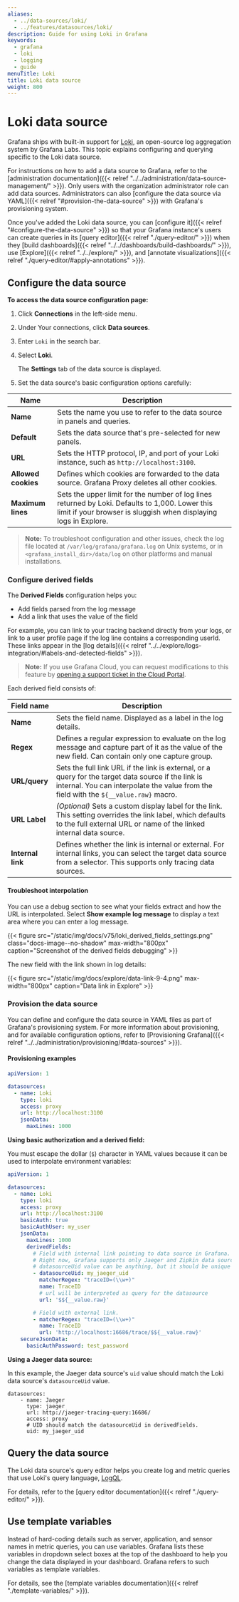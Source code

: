 ```yaml
---
aliases:
  - ../data-sources/loki/
  - ../features/datasources/loki/
description: Guide for using Loki in Grafana
keywords:
  - grafana
  - loki
  - logging
  - guide
menuTitle: Loki
title: Loki data source
weight: 800
---
```


# Loki data source

Grafana ships with built-in support for [Loki](/docs/loki/latest/), an open-source log aggregation system by Grafana Labs.
This topic explains configuring and querying specific to the Loki data source.

For instructions on how to add a data source to Grafana, refer to the [administration documentation]({{< relref "../../administration/data-source-management/" >}}).
Only users with the organization administrator role can add data sources.
Administrators can also [configure the data source via YAML]({{< relref "#provision-the-data-source" >}}) with Grafana's provisioning system.

Once you've added the Loki data source, you can [configure it]({{< relref "#configure-the-data-source" >}}) so that your Grafana instance's users can create queries in its [query editor]({{< relref "./query-editor/" >}}) when they [build dashboards]({{< relref "../../dashboards/build-dashboards/" >}}), use [Explore]({{< relref "../../explore/" >}}), and [annotate visualizations]({{< relref "./query-editor/#apply-annotations" >}}).

## Configure the data source

**To access the data source configuration page:**

1. Click **Connections** in the left-side menu.
1. Under Your connections, click **Data sources**.
1. Enter `Loki` in the search bar.
1. Select **Loki**.

   The **Settings** tab of the data source is displayed.

1. Set the data source's basic configuration options carefully:

| Name                | Description                                                                                                                                                         |
| ------------------- | ------------------------------------------------------------------------------------------------------------------------------------------------------------------- |
| **Name**            | Sets the name you use to refer to the data source in panels and queries.                                                                                            |
| **Default**         | Sets the data source that's pre-selected for new panels.                                                                                                            |
| **URL**             | Sets the HTTP protocol, IP, and port of your Loki instance, such as `http://localhost:3100`.                                                                        |
| **Allowed cookies** | Defines which cookies are forwarded to the data source. Grafana Proxy deletes all other cookies.                                                                    |
| **Maximum lines**   | Sets the upper limit for the number of log lines returned by Loki. Defaults to 1,000. Lower this limit if your browser is sluggish when displaying logs in Explore. |

> **Note:** To troubleshoot configuration and other issues, check the log file located at `/var/log/grafana/grafana.log` on Unix systems, or in `<grafana_install_dir>/data/log` on other platforms and manual installations.

### Configure derived fields

The **Derived Fields** configuration helps you:

- Add fields parsed from the log message
- Add a link that uses the value of the field

For example, you can link to your tracing backend directly from your logs, or link to a user profile page if the log line contains a corresponding userId.
These links appear in the [log details]({{< relref "../../explore/logs-integration/#labels-and-detected-fields" >}}).

> **Note:** If you use Grafana Cloud, you can request modifications to this feature by [opening a support ticket in the Cloud Portal](/profile/org#support).

Each derived field consists of:

| Field name        | Description                                                                                                                                                                                  |
| ----------------- | -------------------------------------------------------------------------------------------------------------------------------------------------------------------------------------------- |
| **Name**          | Sets the field name. Displayed as a label in the log details.                                                                                                                                |
| **Regex**         | Defines a regular expression to evaluate on the log message and capture part of it as the value of the new field. Can contain only one capture group.                                        |
| **URL/query**     | Sets the full link URL if the link is external, or a query for the target data source if the link is internal. You can interpolate the value from the field with the `${__value.raw}` macro. |
| **URL Label**     | _(Optional)_ Sets a custom display label for the link. This setting overrides the link label, which defaults to the full external URL or name of the linked internal data source.            |
| **Internal link** | Defines whether the link is internal or external. For internal links, you can select the target data source from a selector. This supports only tracing data sources.                        |

#### Troubleshoot interpolation

You can use a debug section to see what your fields extract and how the URL is interpolated.
Select **Show example log message** to display a text area where you can enter a log message.

{{< figure src="/static/img/docs/v75/loki_derived_fields_settings.png" class="docs-image--no-shadow" max-width="800px" caption="Screenshot of the derived fields debugging" >}}

The new field with the link shown in log details:

{{< figure src="/static/img/docs/explore/data-link-9-4.png" max-width="800px" caption="Data link in Explore" >}}

### Provision the data source

You can define and configure the data source in YAML files as part of Grafana's provisioning system.
For more information about provisioning, and for available configuration options, refer to [Provisioning Grafana]({{< relref "../../administration/provisioning/#data-sources" >}}).

#### Provisioning examples

```yaml
apiVersion: 1

datasources:
  - name: Loki
    type: loki
    access: proxy
    url: http://localhost:3100
    jsonData:
      maxLines: 1000
```

**Using basic authorization and a derived field:**

You must escape the dollar (`$`) character in YAML values because it can be used to interpolate environment variables:

```yaml
apiVersion: 1

datasources:
  - name: Loki
    type: loki
    access: proxy
    url: http://localhost:3100
    basicAuth: true
    basicAuthUser: my_user
    jsonData:
      maxLines: 1000
      derivedFields:
        # Field with internal link pointing to data source in Grafana.
        # Right now, Grafana supports only Jaeger and Zipkin data sources as link targets.
        # datasourceUid value can be anything, but it should be unique across all defined data source uids.
        - datasourceUid: my_jaeger_uid
          matcherRegex: "traceID=(\\w+)"
          name: TraceID
          # url will be interpreted as query for the datasource
          url: '$${__value.raw}'

        # Field with external link.
        - matcherRegex: "traceID=(\\w+)"
          name: TraceID
          url: 'http://localhost:16686/trace/$${__value.raw}'
    secureJsonData:
      basicAuthPassword: test_password
```

**Using a Jaeger data source:**

In this example, the Jaeger data source's `uid` value should match the Loki data source's `datasourceUid` value.

```
datasources:
    - name: Jaeger
      type: jaeger
      url: http://jaeger-tracing-query:16686/
      access: proxy
      # UID should match the datasourceUid in derivedFields.
      uid: my_jaeger_uid
```

## Query the data source

The Loki data source's query editor helps you create log and metric queries that use Loki's query language, [LogQL](/docs/loki/latest/logql/).

For details, refer to the [query editor documentation]({{< relref "./query-editor/" >}}).

## Use template variables

Instead of hard-coding details such as server, application, and sensor names in metric queries, you can use variables.
Grafana lists these variables in dropdown select boxes at the top of the dashboard to help you change the data displayed in your dashboard.
Grafana refers to such variables as template variables.

For details, see the [template variables documentation]({{< relref "./template-variables/" >}}).
